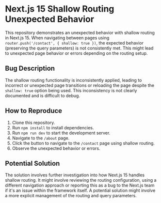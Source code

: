 # Next.js 15 Shallow Routing Unexpected Behavior

This repository demonstrates an unexpected behavior with shallow routing in Next.js 15.  When navigating between pages using `router.push('/contact', { shallow: true })`, the expected behavior (preserving the query parameters) is not consistently met.  This might lead to unexpected page behavior or errors depending on the routing setup.

## Bug Description

The shallow routing functionality is inconsistently applied, leading to incorrect or unexpected page transitions or reloading the page despite the `shallow: true` option being used. This inconsistency is not clearly documented and is difficult to debug.

## How to Reproduce

1. Clone this repository.
2. Run `npm install` to install dependencies.
3. Run `npm run dev` to start the development server.
4. Navigate to the `/about` page.
5. Click the button to navigate to the `/contact` page using shallow routing.
6. Observe the unexpected behavior or errors.

## Potential Solution

The solution involves further investigation into how Next.js 15 handles shallow routing.  It might involve reviewing the routing configuration, using a different navigation approach or reporting this as a bug to the Next.js team if it's an issue within the framework itself.  A potential solution might involve a more explicit management of the routing and query parameters.